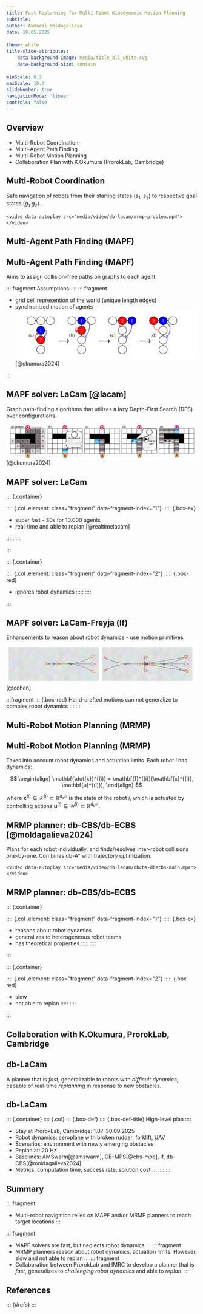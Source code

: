 ```yaml
---
title: Fast Replanning for Multi-Robot Kinodynamic Motion Planning
subtitle: 
author: Akmaral Moldagalieva
date: 19.05.2025

theme: white
title-slide-attributes:
    data-background-image: media/title_all_white.svg
    data-background-size: contain

minScale: 0.2
maxScale: 10.0
slideNumber: true
navigationMode: 'linear'
controls: false
---
```




## Overview

- Multi-Robot Coordination
- Multi-Agent Path Finding
- Multi-Robot Motion Planning
- Collaboration Plan with K.Okumura (ProrokLab, Cambridge)
<!-- - Conclusion -->


## Multi-Robot Coordination

Safe navigation of robots from their starting states ($s_1$, $s_2$) to respective goal states ($g_1$ $g_2$).


```{=html}
<video data-autoplay src="media/video/db-lacam/mrmp-problem.mp4"></video>
```

## Multi-Agent Path Finding (MAPF)


## Multi-Agent Path Finding (MAPF)

Aims to assign collision-free paths on graphs to each agent. 

::: fragment
Assumptions: 
:::
::: fragment
- grid cell represention of the world (unique length edges)
- synchronized motion of agents
![](media/image/db-lacam/mapf-example.png)
[@okumura2024]

:::

## MAPF solver: LaCam [@lacam] 

Graph path-finding algorithms that utilizes a lazy Depth-First Search (DFS) over configurations. 

![](media/image/db-lacam/lacam.png)
[@okumura2024]

## MAPF solver: LaCam

::: {.container}

:::: {.col .element: class="fragment" data-fragment-index="1"}
::::: {.box-ex}
- super fast - 30s for 10.000 agents
- real-time and able to replan [@realtimelacam]

:::::
::::

:::

::: {.container}

:::: {.col .element: class="fragment" data-fragment-index="2"}
::::: {.box-red}
- ignores robot dynamics
:::::
::::

:::

## MAPF solver: LaCam-Freyja (lf)

Enhancements to reason about robot dynamics - use motion primitives
![](media/image/db-lacam/motion-primitves.png)
[@cohen]

:::fragment
::: {.box-red}
Hand-crafted motions can not generalize to complex robot dynamics
:::
:::

## Multi-Robot Motion Planning (MRMP)


## Multi-Robot Motion Planning (MRMP)

Takes into account robot dynamics and actuation limits. Each robot $\textit{i}$ has dynamics:

$$
\begin{align}
\mathbf{\dot{x}}^{(i)} = \mathbf{f}^{(i)}(\mathbf{x}^{(i)}, \mathbf{u}^{(i)}),
\end{align}
$$

where $\mathbf{x}^{(i)} \in \mathcal{X}^{(i)} \subset \mathbb R^{d_{x^{(i)}}}$  is the state of the robot $\textit{i}$, which is actuated by controlling actions $\mathbf{u}^{(i)} \in \mathcal{U}^{(i)} \subset \mathbb R^{d_{u^{(i)}}}$. 



## MRMP planner: db-CBS/db-ECBS [@moldagalieva2024]

Plans for each robot individually, and finds/resolves inter-robot collisions one-by-one. 
Combines db-A* with trajectory optimization.
<!-- Each robots's trajectory is allowed to have discontinuous jumps, that are repaired with trajectory optimization. -->
```{=html}
<video data-autoplay src="media/video/db-lacam/dbcbs-dbecbs-main.mp4"></video>
```

## MRMP planner: db-CBS/db-ECBS
::: {.container}

:::: {.col .element: class="fragment" data-fragment-index="1"}
::::: {.box-ex}
- reasons about robot dynamics
- generalizes to heterogeneous robot teams
- has theoretical properties
:::::
::::

:::

::: {.container}

:::: {.col .element: class="fragment" data-fragment-index="2"}
::::: {.box-red}
- slow 
- not able to replan
:::::
::::

:::

## Collaboration with K.Okumura, ProrokLab, Cambridge

## db-LaCam

A planner that is *fast*, generalizable to robots with *difficult dynamics*, capable of real-time *replanning* in response to new obstacles.


## db-LaCam

::: {.container}
:::: {.col}
::: {.box-def}
:::: {.box-def-title}
High-level plan
::::
- Stay at ProrokLab, Cambridge: 1.07-30.09.2025
- Robot dynamics: aeroplane with broken rudder, forklift, UAV
- Scenarios: environment with newly emerging obstacles
- Replan at: 20 Hz
- Baselines: AMSwarm[@amswarm], CB-MPS[@cbs-mpc], lf, db-CBS[@moldagalieva2024]
- Metrics: computation time, success rate, solution cost
:::
::::
:::

## Summary

::: fragment
- Multi-robot navigation relies on MAPF and/or MRMP planners to reach target locations
:::

::: fragment
- MAPF solvers are fast, but neglects robot dynamics
:::
::: fragment
- MRMP planners reason about robot dynamics, actuation limits. However, slow and not able to replan
:::
::: fragment
- Collaboration between ProrokLab and IMRC to develop a planner that is *fast*, generalizes to *challenging robot dynamics* and able to *replan*.
:::

## References

::: {#refs}
:::


